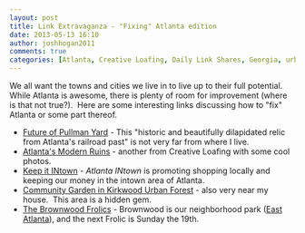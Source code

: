 ```yaml
---
layout: post
title: Link Extravaganza - "Fixing" Atlanta edition
date: 2013-05-13 16:10
author: joshhogan2011
comments: true
categories: [Atlanta, Creative Loafing, Daily Link Shares, Georgia, urban gardening, urban renewal]
---
```

We all want the towns and cities we live in to live up to their full potential.  While Atlanta is awesome, there is plenty of room for improvement (where is that not true?).  Here are some interesting links discussing how to "fix" Atlanta or some part thereof.
<ul>
	<li><a href="http://clatl.com/atlanta/the-future-of-pullman-yard/Content?oid=8153185" target="_blank">Future of Pullman Yard</a> - This "historic and beautifully dilapidated relic from Atlanta's railroad past" is not very far from where I live.</li>
	<li><a href="http://clatl.com/atlanta/urban-exploration-in-atlanta-abandoned-buildings/Content?oid=3409411" target="_blank">Atlanta's Modern Ruins</a> - another from Creative Loafing with some cool photos.</li>
	<li><a href="http://www.atlantaintownpaper.com/promotions/" target="_blank">Keep it INtown</a> - <em>Atlanta INtown </em>is promoting shopping locally and keeping our money in the intown area of Atlanta.</li>
	<li><a href="http://www.parkpride.org/get-involved/community-programs/community-gardens/kirkwood-urban-forest-community-garden/" target="_blank">Community Garden in Kirkwood Urban Forest</a> - also very near my house.  This area is a hidden gem.</li>
	<li><a href="http://eastatlanta.patch.com/articles/brownwood-drollery-fun-and-games-high-jinks-merriment-brownwood-frolic" target="_blank">The Brownwood Frolics</a> - Brownwood is our neighborhood park (<a href="http://eaca.net/" target="_blank">East Atlanta</a>), and the next Frolic is Sunday the 19th.</li>
</ul>
